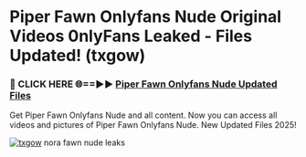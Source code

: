 # Piper Fawn Onlyfans Nude Original Videos 0nlyFans Leaked - Files Updated! (txgow)

<h3>🔴 CLICK HERE 🌐==►► <a href="https://tinyurl.com/4mcuefdz" rel="nofollow">Piper Fawn Onlyfans Nude Updated Files</a></h3>

Get Piper Fawn Onlyfans Nude and all content. Now you can access all videos and pictures of Piper Fawn Onlyfans Nude. New Updated Files 2025!

[![txgow](https://i.imgur.com/StAQSOY.gif)](https://tinyurl.com/4mcuefdz)
nora fawn nude leaks